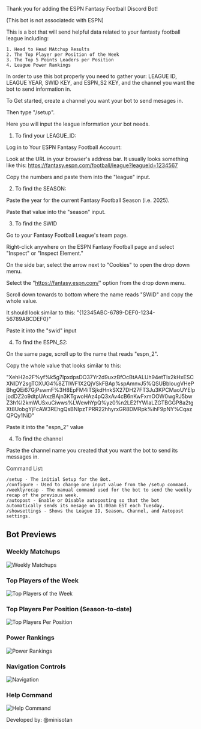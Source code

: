 Thank you for adding the ESPN Fantasy Football Discord Bot!

(This bot is not associatedc with ESPN)

This is a bot that will send helpful data related to your fantasty football league including:

    1. Head to Head MAtchup Results
    2. The Top Player per Position of the Week
    3. The Top 5 Points Leaders per Position
    4. League Power Rankings

In order to use this bot properly you need to gather your: LEAGUE ID, LEAGUE YEAR, SWID KEY, and ESPN_S2 KEY, and the channel you want the bot to send information in.

To Get started, create a channel you want your bot to send mesages in.

Then type "/setup".

Here you will input the league information your bot needs.

1. To find your LEAGUE_ID:

Log in to Your ESPN Fantasy Football Account:

Look at the URL in your browser's address bar. It usually looks something like this:
https://fantasy.espn.com/football/league?leagueId=1234567

Copy the numbers and paste them into the "league" input.

2. To find the SEASON:

Paste the year for the current Fantasy Football Season (i.e. 2025).

Paste that value into the "season" input.

3. To find the SWID

Go to your Fantasy Football League's team page.

Right-click anywhere on the ESPN Fantasy Football page and select "Inspect" or "Inspect Element."

On the side bar, select the arrow next to "Cookies" to open the drop down menu.

Select the "https://fantasy.espn.com/" option from the drop down menu.

Scroll down towards to bottom where the name reads "SWID" and copy the whole value.

It should look similar to this: "{12345ABC-6789-DEF0-1234-56789ABCDEF0}"

Paste it into the "swid" input

4. To find the ESPN_S2:

On the same page, scroll up to the name that reads "espn_2".

Copy the whole value that looks similar to this:

"XehH2o2F%yf%k5g7IpxdpsDO37Yr2d9uxzBfOcBtAALUh94etTIx2kHxESCXNIDY2sgTOXUG4%8ZTlWF1X2QjVSkFBAp%spAmnvJ5%QSUBblougVHePBhgQEi67GjPswmF%3H8EpFM4iTSjkdHnkSX27DH27FT3Ju3KPCMaoUYEIpjodDZ2o9dtpUAxzBAjn3KTgwoHAz4pQ3xAv4cB6nKwFxmOOW0wgRJ5bwZ3h%l2kmWUSxuCiwws%LWewhYpQ%yz0%n2LE2fYWlaLZGTBGGP8a2tgXt8UobgYjFcAW3REhgQsBNIpzTPRR22hhyrxGR8DMRpk%ihF9pNY%CqazQPQy1NiD"

Paste it into the "espn_2" value

4. To find the channel

Paste the channel name you created that you want the bot to send its messages in.


Command List:

    /setup - The initial Setup for the Bot.
    /configure - Used to change one input value from the /setup command.
    /weeklyrecap - The manual command used for the bot to send the weekly recap of the previous week.
    /autopost - Enable or Disable autoposting so that the bot automatically sends its mesage on 11:00am EST each Tuesday.
    /showsettings - Shows the League ID, Season, Channel, and Autopost settings.

## Bot Previews

### Weekly Matchups
![Weekly Matchups](images/WeeklyMatchups.PNG)

### Top Players of the Week
![Top Players of the Week](images/TopPlayersoftheWeek.PNG)

### Top Players Per Position (Season-to-date)
![Top Players Per Position](images/TopPlayersPerPosition.PNG)

### Power Rankings
![Power Rankings](images/PowerRankings.PNG)

### Navigation Controls
![Navigation](images/Navigation.PNG)

### Help Command
![Help Command](images/Help.PNG)

Developed by: @minisotan
 